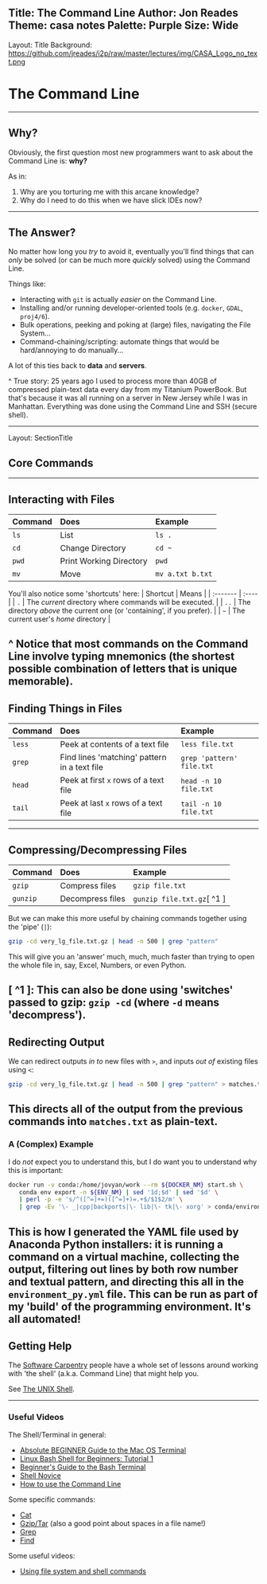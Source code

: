 Title: The Command Line
Author: Jon Reades
Theme: casa notes
Palette: Purple
Size: Wide
---
Layout: Title
Background: https://github.com/jreades/i2p/raw/master/lectures/img/CASA_Logo_no_text.png
# The Command Line

---
## Why?

Obviously, the first question most new programmers want to ask about the Command Line is: **why?**

As in: 
1. Why are you torturing me with this arcane knowledge? 
2. Why do I need to do this when we have slick IDEs now?
---
## The Answer?

No matter how long you *try* to avoid it, eventually you'll find things that can *only* be solved (or can be much more *quickly* solved) using the Command Line. 

Things like:

- Interacting with `git` is actually _easier_ on the Command Line.
- Installing and/or running developer-oriented tools (e.g. `docker`, `GDAL`, `proj4/6`).
- Bulk operations, peeking and poking at (large) files, navigating the File System... 
- Command-chaining/scripting: automate things that would be hard/annoying to do manually... 

A lot of this ties back to **data** and **servers**.

^ True story: 25 years ago I used to process more than 40GB of compressed plain-text data every day from my Titanium PowerBook. But that's because it was all running on a server in New Jersey while I was in Manhattan. Everything was done using the Command Line and SSH (secure shell).

---
Layout: SectionTitle
## Core Commands
---
## Interacting with Files

| Command | Does | Example |
| :------ | :--- | :------ |
| `ls` | List | `ls .` |
| `cd` | Change Directory | `cd ~` |
| `pwd` | Print Working Directory | `pwd` |
| `mv` | Move | `mv a.txt b.txt` |

You'll also notice some 'shortcuts' here:
| Shortcut | Means |
| :------- | :---- |
| `.` | The _current_ directory where commands will be executed. |
| `..` | The directory _above_ the current one (or 'containing', if you prefer). |
| `~` | The current user's _home_ directory |

^ Notice that most commands on the Command Line involve typing mnemonics (the shortest possible combination of letters that is unique memorable).
---
## Finding Things in Files

| Command | Does | Example |
| :------ | :--- | :------ |
| `less` | Peek at contents of a text file | `less file.txt` |
| `grep` | Find lines 'matching' pattern in a text file | `grep 'pattern' file.txt` |
| `head` | Peek at first `x` rows of a text file | `head -n 10 file.txt` |
| `tail` | Peek at last `x` rows of a text file | `tail -n 10 file.txt` |

---
## Compressing/Decompressing Files
| Command | Does | Example |
| :------ | :--- | :------ |
| `gzip` | Compress files | `gzip file.txt` |
| `gunzip` | Decompress files | `gunzip file.txt.gz`[ ^1 ] |

But we can make this more useful by chaining commands together using the 'pipe' (`|`):
```bash
gzip -cd very_lg_file.txt.gz | head -n 500 | grep "pattern"
```
This will give you an 'answer' much, much, much faster than trying to open the whole file in, say, Excel, Numbers, or even Python.

[ ^1 ]: This can also be done using 'switches' passed to gzip: `gzip -cd` (where `-d` means 'decompress'). 
---
## Redirecting Output

We can redirect outputs *in to* new files with `>`, and inputs *out of* existing files using `<`:
```bash
gzip -cd very_lg_file.txt.gz | head -n 500 | grep "pattern" > matches.txt
```

This directs all of the output from the previous commands into `matches.txt` as plain-text.
---
### A (Complex) Example

I do _not_ expect you to understand this, but I do want you to understand why this is important:
```bash
docker run -v conda:/home/jovyan/work --rm ${DOCKER_NM} start.sh \
   conda env export -n ${ENV_NM} | sed '1d;$d' | sed '$d' \
   | perl -p -e 's/^([^=]+=)([^=]+)=.+$/$1$2/m' \
   | grep -Ev '\- _|cpp|backports|\- lib|\- tk|\- xorg' > conda/environment_py.yml
```
This is how I generated the YAML file used by Anaconda Python installers: it is running a command on a virtual machine, collecting the output, filtering out lines by both row number and textual pattern, and directing this all in the `environment_py.yml` file. This can be run as part of my 'build' of the programming environment. It's **all** automated!
---
## Getting Help

The [Software Carpentry](https://software-carpentry.org/lessons/) people have a whole set of lessons around working with 'the shell' (a.k.a. Command Line) that might help you.

See [The UNIX Shell](https://librarycarpentry.org/lc-shell/).

---
### Useful Videos

The Shell/Terminal in general:
- [Absolute BEGINNER Guide to the Mac OS Terminal](https://www.youtube.com/watch?v=aKRYQsKR46I)
- [Linux Bash Shell for Beginners: Tutorial 1](https://www.youtube.com/watch?app=desktop&v=gR2bFNrYmD0)
- [Beginner's Guide to the Bash Terminal](https://www.youtube.com/watch?app=desktop&v=oxuRxtrO2Ag)
- [Shell Novice](http://swcarpentry.github.io/shell-novice/)
- [How to use the Command Line](https://www.taniarascia.com/how-to-use-the-command-line-for-apple-macos-and-linux/)

Some specific commands:
- [Cat](https://www.youtube.com/watch?app=desktop&v=nK4028I3N5U)
- [Gzip/Tar](https://www.youtube.com/watch?v=EWONqLqSxYc) (also a good point about spaces in a file name!)
- [Grep](https://www.youtube.com/watch?v=VGgTmxXp7xQ)
- [Find](https://www.youtube.com/watch?v=KCVaNb_zOuw)

Some useful videos:
- [Using file system and shell commands](https://www.linkedin.com/learning/learning-python-2/using-file-system-shell-methods)

